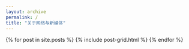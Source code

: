 ```yaml
---
layout: archive
permalink: /
title: "关于网络与新媒体"
---
```


<div class="tiles">
{% for post in site.posts %}
	{% include post-grid.html %}
{% endfor %}
</div><!-- /.tiles -->
